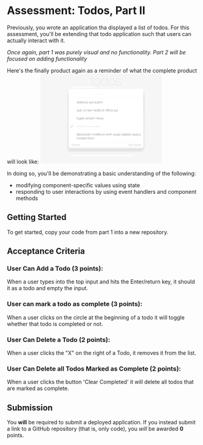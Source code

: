 # Assessment: Todos, Part II

Previously, you wrote an application tha displayed a list of todos. For this assessment,
you'll be extending that todo application such that users can actually interact with it.

*Once again, part 1 was purely visual and no functionality. Part 2 will be focused on adding functionality*

Here's the finally product again as a reminder of what the complete product
will look like:
![example output](screenshots/result.gif)

In doing so, you'll be demonstrating a basic understanding of the following:

- modifying component-specific values using state
- responding to user interactions by using event handlers and component methods


## Getting Started
To get started, copy your code from part 1 into a new repository.


## Acceptance Criteria

### User Can Add a Todo (3 points): 
When a user types into the top input and hits the Enter/return key, it should it as a todo and empty the input.

### User can mark a todo as complete (3 points): 
When a user clicks on the circle at the beginning of a todo it will toggle whether that todo is completed or not.

### User Can Delete a Todo (2 points): 
When a user clicks the "X" on the right of a Todo, it removes it from the list.

### User Can Delete all Todos Marked as Complete (2 points): 
When a user clicks the button 'Clear Completed' it will delete all todos that are marked as complete.

## Submission

You __will__ be required to submit a deployed application. If you instead
submit a link to a GitHub repository (that is, only code), you _will_ be awarded
__0__ points.
